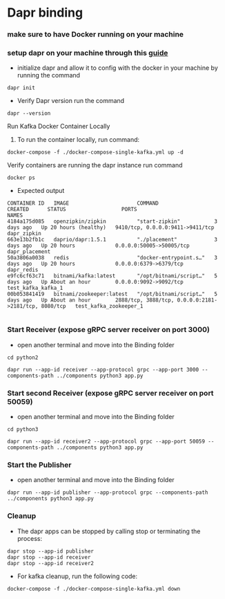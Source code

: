 # Dapr binding


### make sure to have Docker running on your machine 

### setup dapr on your machine through this [guide](https://docs.dapr.io/getting-started/install-dapr-cli/)

- initialize dapr and allow it to config with the docker in your machine by running the command

``` dapr init ```
- Verify Dapr version run the command

``` dapr --version ```


Run Kafka Docker Container Locally

1. To run the container locally, run command:

``` docker-compose -f ./docker-compose-single-kafka.yml up -d ```



Verify containers are running the dapr instance run command

``` docker ps ```

- Expected output 
```
CONTAINER ID   IMAGE                      COMMAND                  CREATED      STATUS                  PORTS                                                  NAMES
4184a175d085   openzipkin/zipkin          "start-zipkin"           3 days ago   Up 20 hours (healthy)   9410/tcp, 0.0.0.0:9411->9411/tcp                       dapr_zipkin
663e13b2fb1c   daprio/dapr:1.5.1          "./placement"            3 days ago   Up 20 hours             0.0.0.0:50005->50005/tcp                               dapr_placement
50a3806a0038   redis                      "docker-entrypoint.s…"   3 days ago   Up 20 hours             0.0.0.0:6379->6379/tcp                                 dapr_redis
e9fc6cf63c71   bitnami/kafka:latest       "/opt/bitnami/script…"   5 days ago   Up About an hour        0.0.0.0:9092->9092/tcp                                 test_kafka_kafka_1
00b053841419   bitnami/zookeeper:latest   "/opt/bitnami/script…"   5 days ago   Up About an hour        2888/tcp, 3888/tcp, 0.0.0.0:2181->2181/tcp, 8080/tcp   test_kafka_zookeeper_1


```

### Start Receiver (expose gRPC server receiver on port 3000)
- open another terminal and move into the Binding folder
```
cd python2

dapr run --app-id receiver --app-protocol grpc --app-port 3000 --components-path ../components python3 app.py
```

### Start second Receiver (expose gRPC server receiver on port 50059)

- open another terminal and move into the Binding folder
```
cd python3

dapr run --app-id receiver2 --app-protocol grpc --app-port 50059 --components-path ../components python3 app.py

```

### Start the Publisher
- open another terminal and move into the Binding folder

```
dapr run --app-id publisher --app-protocol grpc --components-path ../components python3 app.py

```

### Cleanup

- The dapr apps can be stopped by calling stop or terminating the process:
```
dapr stop --app-id publisher
dapr stop --app-id receiver
dapr stop --app-id receiver2
```
- For kafka cleanup, run the following code:
```
docker-compose -f ./docker-compose-single-kafka.yml down
```